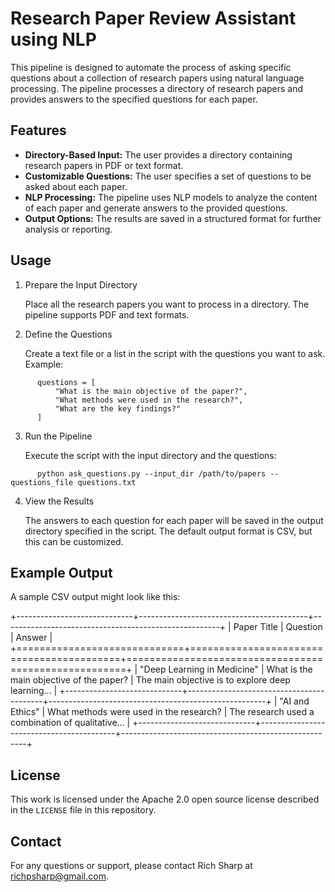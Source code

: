 Research Paper Review Assistant using NLP
=========================================

This pipeline is designed to automate the process of asking specific questions about a collection of research papers using natural language processing. The pipeline processes a directory of research papers and provides answers to the specified questions for each paper.

Features
--------

- **Directory-Based Input:** The user provides a directory containing research papers in PDF or text format.
- **Customizable Questions:** The user specifies a set of questions to be asked about each paper.
- **NLP Processing:** The pipeline uses NLP models to analyze the content of each paper and generate answers to the provided questions.
- **Output Options:** The results are saved in a structured format for further analysis or reporting.

Usage
-----

1. Prepare the Input Directory

   Place all the research papers you want to process in a directory. The pipeline supports PDF and text formats.

2. Define the Questions

   Create a text file or a list in the script with the questions you want to ask. Example:

```
      questions = [
          "What is the main objective of the paper?",
          "What methods were used in the research?",
          "What are the key findings?"
      ]
```

3. Run the Pipeline

   Execute the script with the input directory and the questions:

```
      python ask_questions.py --input_dir /path/to/papers --questions_file questions.txt
```

4. View the Results

   The answers to each question for each paper will be saved in the output directory specified in the script. The default output format is CSV, but this can be customized.

Example Output
--------------

A sample CSV output might look like this:

+-----------------------------+------------------------------------------+------------------------------------------------------+
| Paper Title                 | Question                                 | Answer                                               |
+=============================+==========================================+======================================================+
| "Deep Learning in Medicine" | What is the main objective of the paper? | The main objective is to explore deep learning...    |
+-----------------------------+------------------------------------------+------------------------------------------------------+
| "AI and Ethics"             | What methods were used in the research?  | The research used a combination of qualitative...    |
+-----------------------------+------------------------------------------+------------------------------------------------------+

License
-------

This work is licensed under the Apache 2.0 open source license described in the `LICENSE` file in this repository.

Contact
-------

For any questions or support, please contact Rich Sharp at richpsharp@gmail.com.
